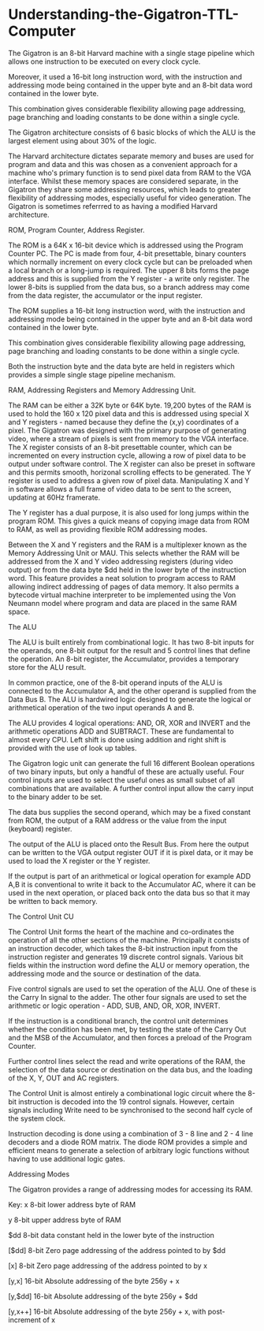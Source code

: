 # Understanding-the-Gigatron-TTL-Computer


The Gigatron is an 8-bit Harvard machine with a single stage pipeline which allows one instruction to be executed on every clock cycle.


Moreover, it used a 16-bit long instruction word, with the instruction and addressing mode being contained in the upper byte and an 8-bit data word contained in the lower byte.


This combination gives considerable flexibility allowing page addressing, page branching and loading constants to be done within a single cycle.

The Gigatron architecture consists of 6 basic blocks of which the ALU is the largest element using about 30% of the logic.

The Harvard architecture dictates separate memory and buses are used for program and data and this was chosen as a convenient approach for a machine who's primary function is to send pixel data from RAM to the VGA interface. Whilst these memory spaces are considered separate, in the Gigatron they share some addressing resources, which leads to greater flexibility of addressing modes, especially useful for video generation. The Gigatron is sometimes referrred to as having a modified Harvard architecture.

ROM, Program Counter, Address Register.

The ROM is a 64K x 16-bit device which is addressed using the Program Counter PC.  The PC is made from four, 4-bit presettable, binary counters which normally increment on every clock cycle but can be preloaded when a local branch or a long-jump is required.  The upper 8 bits forms the page address and this is supplied from the Y register - a write only register. The lower 8-bits is supplied from the data bus, so a branch address may come from the data register, the accumulator or the input register.

The ROM supplies a 16-bit long instruction word, with the instruction and addressing mode being contained in the upper byte and an 8-bit data word contained in the lower byte.

This combination gives considerable flexibility allowing page addressing, page branching and loading constants to be done within a single cycle.

Both the instruction byte and the data byte are held in registers which provides a simple single stage pipeline mechanism.

RAM, Addressing Registers and Memory Addressing Unit.

The RAM can be either a 32K byte or 64K byte. 19,200 bytes of the RAM is used to hold the 160 x 120 pixel data and this is addressed using special X and Y registers - named because they define the (x,y) coordinates of a pixel. The Gigatron was designed with the primary purpose of generating video, where a stream of pixels is sent from memory to the VGA interface.  The X register consists of an 8-bit presettable counter, which can be incremented on every instruction cycle, allowing a row of pixel data to be output under software control. The X register can also be preset in software and this permits smooth, horizonal scrolling effects to be generated. The Y register is used to address a given row of pixel data. Manipulating X and Y in software allows a full frame of video data to be sent to the screen, updating at 60Hz framerate.

The Y register has a dual purpose, it is also used for long jumps within the program ROM. This gives a quick means of copying image data from ROM to RAM, as well as providing flexible ROM addressing modes.

Between the X and Y registers and the RAM is a multiplexer known as the Memory Addressing Unit or MAU. This selects whether the RAM will be addressed from the X and Y video addressing registers (during video output) or from the data byte $dd held in the lower byte of the instruction word. This feature provides a neat solution to program access to RAM allowing indirect addressing of pages of data memory. It also permits a bytecode virtual machine interpreter to be implemented using the Von Neumann model where program and data are placed in the same RAM space.

The ALU

The ALU is built entirely from combinational logic.  It has two 8-bit inputs for the operands, one 8-bit output for the result and 5 control lines that define the operation. An 8-bit register, the Accumulator, provides a temporary store for the ALU result.

In common practice, one of the 8-bit operand inputs of the ALU is connected to the Accumulator A, and the other operand is supplied from the Data Bus B. The ALU is hardwired logic designed to generate the logical or arithmetical  operation of the two input operands A and B. 

The ALU provides 4 logical operations: AND, OR, XOR and INVERT and the arithmetic operations ADD and SUBTRACT.  These are fundamental to almost every CPU. Left shift is done using addition and right shift is provided with the use of look up tables.

The Gigatron logic unit can generate the full 16 different Boolean operations of two binary inputs, but only a handful of these are actually useful. Four control inputs are used to select the useful ones as small subset of all combinations that are available. A further control input allow the carry input to the binary adder to be set.

The data bus supplies the second operand, which may be a fixed constant from ROM, the output of a RAM address or the value from the input (keyboard) register.

The output of the ALU is placed onto the Result Bus. From here the output can be written to the VGA output register OUT if it is pixel data, or it may be used to load the X register or the Y register. 

If the output is part of an arithmetical or logical operation for example  ADD A,B it is conventional to write it back to the Accumulator  AC, where it can be used in the next operation, or placed back onto the data bus so that it may be written to back memory.

The Control Unit CU

The Control Unit forms the heart of the machine and co-ordinates the operation of all the other sections of the machine. Principally it consists of an instruction decoder, which takes the 8-bit instruction input from the instruction register and generates 19 discrete control signals.  Various bit fields within the instruction word define the ALU or memory operation, the addressing mode and the source or destination of the data. 

Five control signals are used to set the operation of the ALU. One of these is the Carry In signal to the adder. The other four signals are used to set the arithmetic or logic operation - ADD, SUB, AND, OR, XOR, INVERT.

If the instruction is a conditional branch, the control unit determines whether the condition has been met, by testing the state of the Carry Out and the MSB of the Accumulator, and then forces a preload of the Program Counter.

Further control lines select the read and write operations of the RAM, the selection of the data source or destination on the data bus, and the loading of the X, Y, OUT and AC registers. 

The Control Unit is almost entirely a combinational logic circuit where the 8-bit instruction is decoded into the 19 control signals. However, certain signals including Write need to be synchronised to the second half cycle of the system clock.

Instruction decoding is done using a combination of 3 - 8 line and 2 - 4 line decoders and a diode ROM matrix. The diode ROM provides a simple and efficient means to generate a selection of arbitrary logic functions without having to use additional logic gates. 

Addressing Modes

The Gigatron provides a range of addressing modes for accessing its RAM.

Key:
x                8-bit lower address byte of RAM

y                8-bit upper address byte of RAM

$dd              8-bit data constant held in the lower byte of the instruction

[$dd]            8-bit Zero page addressing of the address pointed to by $dd

[x]              8-bit Zero page addressing of the address pointed to by x

[y,x]            16-bit  Absolute addressing of the byte 256y + x

[y,$dd]          16-bit  Absolute addressing of the byte 256y + $dd

[y,x++]          16-bit  Absolute addressing of the byte 256y + x, with post-increment of x

